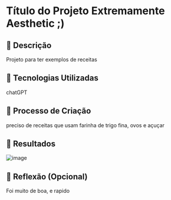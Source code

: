 # Título do Projeto Extremamente Aesthetic ;)

## 📒 Descrição
Projeto para ter exemplos de receitas

## 🤖 Tecnologias Utilizadas
chatGPT

## 🧐 Processo de Criação
preciso de receitas que usam farinha de trigo fina, ovos e açuçar


## 🚀 Resultados
![image](https://github.com/user-attachments/assets/f59413ef-4a7b-458e-8697-2af18a4e1279)


## 💭 Reflexão (Opcional)
Foi muito de boa, e rapido
